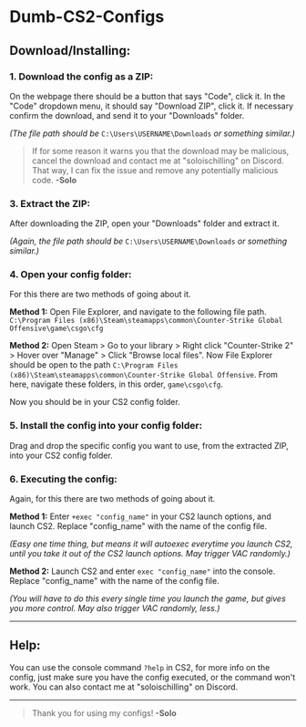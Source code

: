 # Dumb-CS2-Configs

## Download/Installing:

### 1. Download the config as a ZIP:
On the webpage there should be a button that says "Code", click it. In the "Code" dropdown menu, it should say "Download ZIP", click it. If necessary confirm the download, and send it to your "Downloads" folder. 

_(The file path should be_ `C:\Users\USERNAME\Downloads` _or something similar.)_

> If for some reason it warns you that the download may be malicious, cancel the download and contact me at "soloischilling" on Discord.
> That way, I can fix the issue and remove any potentially malicious code. **-Solo**
		
### 3. Extract the ZIP:
After downloading the ZIP, open your "Downloads" folder and extract it.

_(Again, the file path should be_ `C:\Users\USERNAME\Downloads` _or something similar.)_
	
### 4. Open your config folder:
For this there are two methods of going about it.

**Method 1:** Open File Explorer, and navigate to the following file path. `C:\Program Files (x86)\Steam\steamapps\common\Counter-Strike Global Offensive\game\csgo\cfg`
	
**Method 2:** Open Steam > Go to your library > Right click "Counter-Strike 2" > Hover over "Manage" > Click "Browse local files".
Now File Explorer should be open to the path `C:\Program Files (x86)\Steam\steamapps\common\Counter-Strike Global Offensive`.
From here, navigate these folders, in this order, `game\csgo\cfg`.
  
Now you should be in your CS2 config folder.

### 5. Install the config into your config folder:
Drag and drop the specific config you want to use, from the extracted ZIP, into your CS2 config folder.
		
### 6. Executing the config:
Again, for this there are two methods of going about it.

**Method 1:** Enter `+exec "config_name"` in your CS2 launch options, and launch CS2. Replace "config_name" with the name of the config file.

_(Easy one time thing, but means it will autoexec everytime you launch CS2, until you take it out of the CS2 launch options. May trigger VAC randomly.)_

**Method 2:** Launch CS2 and enter `exec "config_name"` into the console. Replace "config_name" with the name of the config file.

_(You will have to do this every single time you launch the game, but gives you more control. May also trigger VAC randomly, less.)_
  
---

## Help: 
You can use the console command `?help` in CS2, for more info on the config, just make sure you have the config executed, or the command won't work.
You can also contact me at "soloischilling" on Discord.

---
> Thank you for using my configs! **-Solo**
